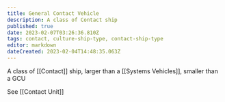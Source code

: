 ```yaml
---
title: General Contact Vehicle
description: A class of Contact ship
published: true
date: 2023-02-07T03:26:36.810Z
tags: contact, culture-ship-type, contact-ship-type
editor: markdown
dateCreated: 2023-02-04T14:48:35.063Z
---
```


A class of [[Contact]] ship, larger than a [[Systems Vehicles]], smaller than a GCU

See [[Contact Unit]]
